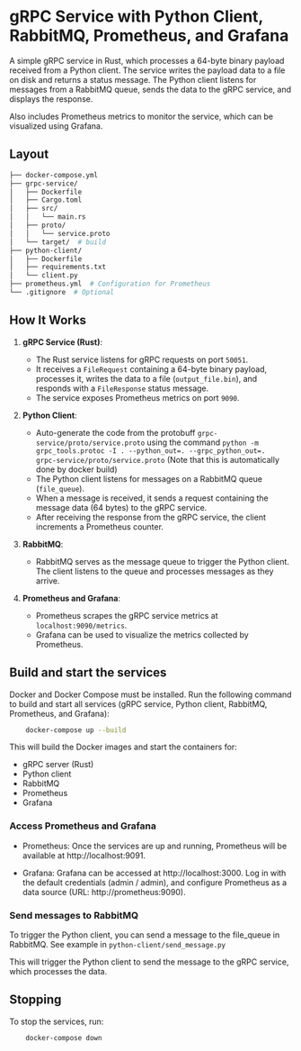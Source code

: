 # gRPC Service with Python Client, RabbitMQ, Prometheus, and Grafana

A simple gRPC service in Rust, which processes a 64-byte binary payload received from a Python client. The service writes the payload data to a file on disk and returns a status message. The Python client listens for messages from a RabbitMQ queue, sends the data to the gRPC service, and displays the response.

Also includes Prometheus metrics to monitor the service, which can be visualized using Grafana.

## Layout
```bash
├── docker-compose.yml
├── grpc-service/
│   ├── Dockerfile
│   ├── Cargo.toml
│   ├── src/
│   │   └── main.rs
│   ├── proto/
│   │   └── service.proto
│   └── target/  # build
├── python-client/
│   ├── Dockerfile
│   ├── requirements.txt
│   └── client.py
├── prometheus.yml  # Configuration for Prometheus
└── .gitignore  # Optional
```

## How It Works

1. **gRPC Service (Rust)**:
   - The Rust service listens for gRPC requests on port `50051`.
   - It receives a `FileRequest` containing a 64-byte binary payload, processes it, writes the data to a file (`output_file.bin`), and responds with a `FileResponse` status message.
   - The service exposes Prometheus metrics on port `9090`.

2. **Python Client**:
   - Auto-generate the code from the protobuff `grpc-service/proto/service.proto` using the command `python -m grpc_tools.protoc -I . --python_out=. --grpc_python_out=.  grpc-service/proto/service.proto` (Note that this is automatically done by docker build)
   - The Python client listens for messages on a RabbitMQ queue (`file_queue`).
   - When a message is received, it sends a request containing the message data (64 bytes) to the gRPC service.
   - After receiving the response from the gRPC service, the client increments a Prometheus counter.

3. **RabbitMQ**:
   - RabbitMQ serves as the message queue to trigger the Python client. The client listens to the queue and processes messages as they arrive.

4. **Prometheus and Grafana**:
   - Prometheus scrapes the gRPC service metrics at `localhost:9090/metrics`.
   - Grafana can be used to visualize the metrics collected by Prometheus.

## Build and start the services

Docker and Docker Compose must be installed. Run the following command to build and start all services (gRPC service, Python client, RabbitMQ, Prometheus, and Grafana):

```bash
    docker-compose up --build
```

This will build the Docker images and start the containers for:

- gRPC server (Rust)
- Python client
- RabbitMQ
- Prometheus
- Grafana

### Access Prometheus and Grafana

* Prometheus: Once the services are up and running, Prometheus will be available at http://localhost:9091.
    
* Grafana: Grafana can be accessed at http://localhost:3000. Log in with the default credentials (admin / admin), and configure Prometheus as a data source (URL: http://prometheus:9090).

### Send messages to RabbitMQ

To trigger the Python client, you can send a message to the file_queue in RabbitMQ. See example in `python-client/send_message.py`

This will trigger the Python client to send the message to the gRPC service, which processes the data.

## Stopping
To stop the services, run:
```bash
    docker-compose down
```
